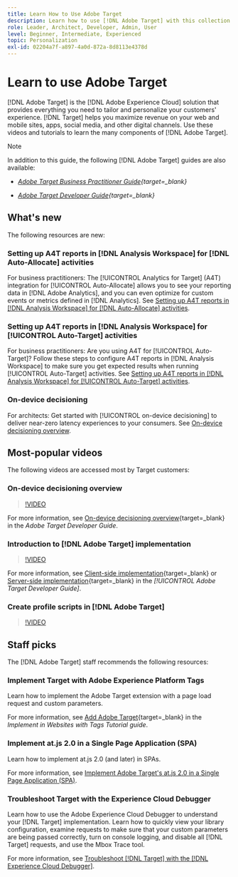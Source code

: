```yaml
---
title: Learn How to Use Adobe Target
description: Learn how to use [!DNL Adobe Target] with this collection of tutorials and videos covering all its components.
role: Leader, Architect, Developer, Admin, User
level: Beginner, Intermediate, Experienced
topic: Personalization
exl-id: 02204a7f-a897-4a0d-872a-8d8113e4378d
---
```

# Learn to use Adobe Target

[!DNL Adobe Target] is the [!DNL Adobe Experience Cloud] solution that provides everything you need to tailor and personalize your customers' experience. [!DNL Target] helps you maximize revenue on your web and mobile sites, apps, social media, and other digital channels. Use these videos and tutorials to learn the many components of [!DNL Adobe Target].

>[!NOTE]
>
>In addition to this guide, the following [!DNL Adobe Target] guides are also available:
>
>* *[Adobe Target Business Practitioner Guide](https://experienceleague.adobe.com/docs/target/using/target-home.html){target=_blank}*
>
>* *[Adobe Target Developer Guide](https://experienceleague.adobe.com/docs/target-dev/developer/overview.html){target=_blank}*

## What's new

The following resources are new:

### Setting up A4T reports in [!DNL Analysis Workspace] for [!DNL Auto-Allocate] activities
   
For business practitioners: The [!UICONTROL Analytics for Target] (A4T) integration for [!UICONTROL Auto-Allocate] allows you to see your reporting data in [!DNL Adobe Analytics], and you can even optimize for custom events or metrics defined in [!DNL Analytics]. See [Setting up A4T reports in [!DNL Analysis Workspace] for [!DNL Auto-Allocate] activities](integrations/set-up-a4t-reports-in-analysis-workspace-for-auto-allocate-activities.md).

### Setting up A4T reports in [!DNL Analysis Workspace] for [!UICONTROL Auto-Target] activities

For business practitioners: Are you using A4T for [!UICONTROL Auto-Target]? Follow these steps to configure A4T reports in [!DNL Analysis Workspace] to make sure you get expected results when running [!UICONTROL Auto-Target] activities. See [Setting up A4T reports in [!DNL Analysis Workspace] for [!UICONTROL Auto-Target] activities](integrations/set-up-a4t-reports-in-analysis-workspace-for-auto-target-activities.md).

### On-device decisioning

For architects: Get started with [!UICONTROL on-device decisioning] to deliver near-zero latency experiences to your consumers. See [On-device decisioning overview](implementation/on-device-decisioning-overview.md).

## Most-popular videos

The following videos are accessed most by Target customers:

### On-device decisioning overview

>[!VIDEO](https://video.tv.adobe.com/v/329032/?quality=12)

For more information, see [On-device decisioning overview](https://experienceleague.adobe.com/docs/target-dev/developer/server-side/on-device-decisioning/overview.html){target=_blank} in the *Adobe Target Developer Guide*.

### Introduction to [!DNL Adobe Target] implementation

>[!VIDEO](https://video.tv.adobe.com/v/35139/?quality=12)

For more information, see [Client-side implementation](https://experienceleague.adobe.com/docs/target-dev/developer/client-side/overview.html){target=_blank} or [Server-side implementation](https://experienceleague.adobe.com/docs/target-dev/developer/server-side/server-side-overview.html){target=_blank} in the *[!UICONTROL Adobe Target Developer Guide]*.

### Create profile scripts in [!DNL Adobe Target]

>[!VIDEO](https://video.tv.adobe.com/v/17394/?quality=12)
   
## Staff picks

The [!DNL Adobe Target] staff recommends the following resources:

### Implement Target with Adobe Experience Platform Tags

Learn how to implement the Adobe Target extension with a page load request and custom parameters.

For more information, see [Add Adobe Target](https://experienceleague.adobe.com/docs/platform-learn/implement-in-websites/implement-solutions/target.html){target=_blank} in the *Implement in Websites with Tags Tutorial guide*.

### Implement at.js 2.0 in a Single Page Application (SPA)

Learn how to implement at.js 2.0 (and later) in SPAs.

For more information, see [Implement Adobe Target's at.js 2.0 in a Single Page Application (SPA)](/implementation/implement-atjs-20-in-a-single-page-application.md).

### Troubleshoot Target with the Experience Cloud Debugger

Learn how to use the Adobe Experience Cloud Debugger to understand your [!DNL Target] implementation. Learn how to quickly view your library configuration, examine requests to make sure that your custom parameters are being passed correctly, turn on console logging, and disable all [!DNL Target] requests, and use the Mbox Trace tool.

For more information, see [Troubleshoot [!DNL Target] with the [!DNL Experience Cloud Debugger]](/troubleshooting/troubleshoot-with-the-experience-cloud-debugger.md).


